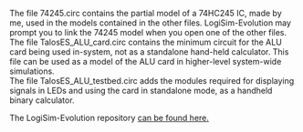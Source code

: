 The file 74245.circ contains the partial model of a 74HC245 IC, made by me, used in the models contained in the other files. LogiSim-Evolution may prompt you to link the 74245 model when you open one of the other files.<br>
The file TalosES_ALU_card.circ contains the minimum circuit for the ALU card being used in-system, not as a standalone hand-held calculator. This file can be used as a model of the ALU card in higher-level system-wide simulations.<br>
The file TalosES_ALU_testbed.circ adds the modules required for displaying signals in LEDs and using the card in standalone mode, as a handheld binary calculator.<br>
<p>
The LogiSim-Evolution repository <a href="https://github.com/logisim-evolution/logisim-evolution">can be found here.</a>
